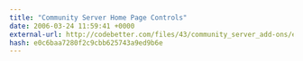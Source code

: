 ```yaml
---
title: "Community Server Home Page Controls"
date: 2006-03-24 11:59:41 +0000
external-url: http://codebetter.com/files/43/community_server_add-ons/entry141468.aspx
hash: e0c6baa7280f2c9cbb625743a9ed9b6e
---
```



